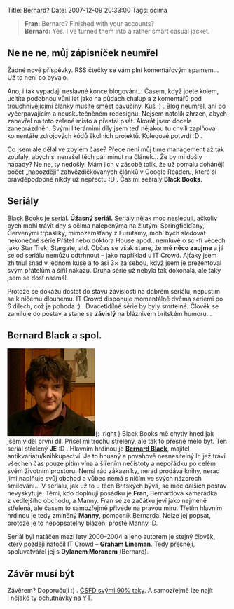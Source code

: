 Title: Bernard?
Date: 2007-12-09 20:33:00
Tags: očima

> **Fran:** Bernard? Finished with your accounts?  
> **Bernard:** Yes. I've turned them into a rather smart casual
> jacket.

## Ne ne ne, můj zápisníček neumřel

Žádné nové příspěvky. RSS čtečky se vám plní komentářovým spamem…
Už to není co bývalo.

Ano, i tak vypadají neslavné konce blogování… Časem, když jdete
kolem, ucítíte podobnou vůni let jako na půdách chalup a
z komentářů pod trouchnivějícími články musíte smést pavučiny. Kuš
:) . Blog neumřel, ani po vyčerpávajícím a neuskutečněném
redesignu. Nejsem natolik zhrzen, abych zanevřel na toto zelené
místo a přestal psát. Akorát jsem docela zaneprázdněn. Svými
literárními díly jsem teď nějakou tu chvíli zaplňoval komentáře
zdrojových kódů školních projektů. Kolegové potvrdí :D .

Co jsem ale dělal ve zbylém čase? Přece není můj time management až
tak zoufalý, abych si nenašel těch pár minut na článek… Že by mi
došly nápady? Ne ne, ty nedošly. Mám jich v zásobě tolik, že už
pomalu dohánějí počet „napozději“ zahvězdičkovaných článků v Google
Readeru, které si pravděpodobně nikdy už nepřečtu :D . Čas mi
sežraly **Black Books**.

## Seriály

[Black Books](http://en.wikipedia.org/wiki/Black_Books) je seriál.
**Úžasný seriál.** Seriály nějak moc nesleduji, ačkoliv bych mohl
trávit dny s očima nalepenýma na žlutými Springfielďany, Červenými
trpaslíky, mimozemšťany z Furutamy, mohl bych sledovat nekonečné
série Přátel nebo doktora House apod., nemluvě o sci-fi věcech jako
Star Trek, Stargate, atd. Občas se však stane, že mě
**něco zaujme** a já se od seriálu nemůžu odtrhnout – jako
například u IT Crowd. Ajťáky jsem zhltnul snad v jednom kuse a to
asi 3× za sebou, když jsem je prezentoval svým přátelům a šířil
nákazu. Druhá série už nebyla tak dokonalá, ale taky jsem se dost
nasmál.

Protože se dokážu dostat do stavu závislosti na dobrém seriálu,
nepustím se k ničemu dlouhému. IT Crowd disponuje momentálně dvěma
sériemi po 6 dílech, což je pohoda :) . Dvacetidílné série by byly
smrtelné. Člověk se zamiluje do postav a stane se **závislý** na
bláznivém britském humoru…

## Bernard Black a spol.

![obrázek](images/18.jpg){: .right } Black Books mě chytly
hned jak jsem viděl první díl. Přišel mi trochu střelený, ale tak
to přesně mělo být. Ten seriál střelený **JE** :D . Hlavním hrdinou
je **[Bernard Black](http://en.wikipedia.org/wiki/Bernard_Black)**,
majitel antikvariátu/knih­kupectví. Je to hnusný a povahově
nesnesitelný Ir, jež tráví všechen čas pouze pitím vína a šířením
nečistoty a nepořádku po celém svém životním prostoru. Nemá rád
zákazníky, nerad prodává knihy, nerad jimi naplňuje svůj obchod a
vůbec nemá s ničím ve svých názorech smilování… V seriálu, jak už
to u těch Britských bývá, se moc dalších postav nevyskytuje. Těmi,
kdo doplňují posádku je **Fran**, Bernardova kamarádka z vedlejšího
obchodu, a Manny. Fran se ze začátku jeví jako nejméně střelená,
ale časem to samozřejmě přivede na pravou míru. Třetím hlavním
hrdinou je tedy zmíněný **Manny**, pomocník Bernarda. Nelze jej
popsat, protože je to nepopsatelný blázen, prostě Manny :D.

Seriál byl natáčen mezi lety 2000–2004 a jeho autorem je stejný
člověk, který později natočil IT Crowd – **Graham Lineman**. Tedy
přesněji, spoluvatvářel jej s **Dylanem Moranem** (Bernard).

## Závěr musí být

Závěrem? Doporučuji :) .
[ČSFD svými 90% taky](http://www.csfd.cz/film/115675-black-books/).
A samozřejmě lze najít i nějaké ty
[ochutnávky na YT](http://www.youtube.com/results?search_query=black%20books).
